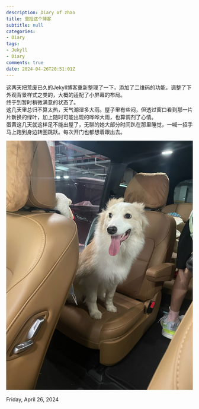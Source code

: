```yaml
---
description: Diary of zhao
title: 重拾这个博客
subtitle: null
categories:
- Diary
tags:
- Jekyll
- Diary
comments: true
date: 2024-04-26T20:51:01Z
---
```


   
这两天把荒废已久的Jekyll博客重新整理了一下，添加了二维码的功能，调整了下外观背景样式之类的，大概的适配了小屏幕的布局。   
终于到暂时稍微满意的状态了。   
这几天里总归不算太热，天气潮湿多大雨。屋子里有些闷，但透过窗口看到那一片片新换的绿叶，加上随时可能出现的哗哗大雨，也算调剂了心情。   
蛋黄这几天就这样足不能出屋了，无聊的她大部分时间趴在那里睡觉，一喊一招手马上跑到身边转圈跳跃。每次开门也都想着跟出去。   
   
![danhuang](/media/images/IMG_20240426_Danhuang.jpg)   
   
Friday, April 26, 2024

